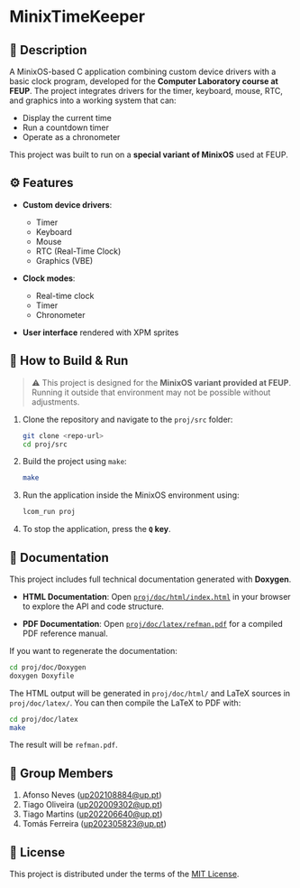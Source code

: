 # MinixTimeKeeper

## 📖 Description

A MinixOS-based C application combining custom device drivers with a basic clock program, developed for the **Computer Laboratory course at FEUP**.
The project integrates drivers for the timer, keyboard, mouse, RTC, and graphics into a working system that can:

* Display the current time
* Run a countdown timer
* Operate as a chronometer

This project was built to run on a **special variant of MinixOS** used at FEUP.

## ⚙️ Features

* **Custom device drivers**:

  * Timer
  * Keyboard
  * Mouse
  * RTC (Real-Time Clock)
  * Graphics (VBE)
* **Clock modes**:

  * Real-time clock
  * Timer
  * Chronometer
* **User interface** rendered with XPM sprites

## 🚀 How to Build & Run

> ⚠️ This project is designed for the **MinixOS variant provided at FEUP**. Running it outside that environment may not be possible without adjustments.

1. Clone the repository and navigate to the `proj/src` folder:

   ```bash
   git clone <repo-url>
   cd proj/src
   ```

2. Build the project using `make`:

   ```bash
   make
   ```

3. Run the application inside the MinixOS environment using:

   ```bash
   lcom_run proj
   ```

4. To stop the application, press the **`Q` key**.

## 📘 Documentation

This project includes full technical documentation generated with **Doxygen**.

* **HTML Documentation**:
  Open [`proj/doc/html/index.html`](proj/doc/html/index.html) in your browser to explore the API and code structure.

* **PDF Documentation**:
  Open [`proj/doc/latex/refman.pdf`](proj/doc/latex/refman.pdf) for a compiled PDF reference manual.

If you want to regenerate the documentation:

```bash
cd proj/doc/Doxygen
doxygen Doxyfile
```

The HTML output will be generated in `proj/doc/html/` and LaTeX sources in `proj/doc/latex/`. You can then compile the LaTeX to PDF with:

```bash
cd proj/doc/latex
make
```

The result will be `refman.pdf`.

## 👥 Group Members

1. Afonso Neves ([up202108884@up.pt](mailto:up202108884@up.pt))
2. Tiago Oliveira ([up202009302@up.pt](mailto:up202009302@up.pt))
3. Tiago Martins ([up202206640@up.pt](mailto:up202206640@up.pt))
4. Tomás Ferreira ([up202305823@up.pt](mailto:up202305823@up.pt))

## 📎 License

This project is distributed under the terms of the [MIT License](LICENSE).
